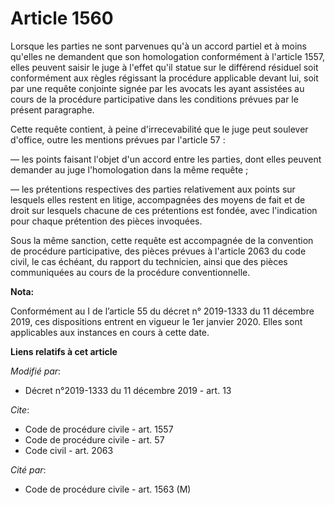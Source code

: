 # Article 1560

Lorsque les parties ne sont parvenues qu'à un accord partiel et à moins qu'elles ne demandent que son homologation
conformément à l'article 1557, elles peuvent saisir le juge à l'effet qu'il statue sur le différend résiduel soit
conformément aux règles régissant la procédure applicable devant lui, soit par une requête conjointe signée par les avocats
les ayant assistées au cours de la procédure participative dans les conditions prévues par le présent paragraphe.

Cette requête contient, à peine d'irrecevabilité que le juge peut soulever d'office, outre les mentions prévues par l'article
57 :

― les points faisant l'objet d'un accord entre les parties, dont elles peuvent demander au juge l'homologation dans la même
requête ;

― les prétentions respectives des parties relativement aux points sur lesquels elles restent en litige, accompagnées des
moyens de fait et de droit sur lesquels chacune de ces prétentions est fondée, avec l'indication pour chaque prétention des
pièces invoquées.

Sous la même sanction, cette requête est accompagnée de la convention de procédure participative, des pièces prévues à
l'article 2063 du code civil, le cas échéant, du rapport du technicien, ainsi que des pièces communiquées au cours de la
procédure conventionnelle.

**Nota:**

Conformément au I de l’article 55 du décret n° 2019-1333 du 11 décembre 2019, ces dispositions entrent en vigueur le 1er
janvier 2020. Elles sont applicables aux instances en cours à cette date.

**Liens relatifs à cet article**

_Modifié par_:

  - Décret n°2019-1333 du 11 décembre 2019 - art. 13

_Cite_:

  - Code de procédure civile - art. 1557
  - Code de procédure civile - art. 57
  - Code civil - art. 2063

_Cité par_:

  - Code de procédure civile - art. 1563 (M)
